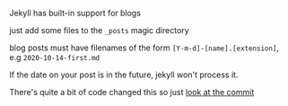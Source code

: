---
---

Jekyll has built-in support for blogs

just add some files to the `_posts` magic directory

blog posts must have filenames of the form `[Y-m-d]-[name].[extension]`, e.g `2020-10-14-first.md`

If the date on your post is in the future, jekyll won't process it.

There's quite a bit of code changed this so just [look at the commit](https://github.com/JackRobbers/JackRobbers.github.io/tree/a66b8f89dbe291e6951a491b1a69d74e03bb80b2)
